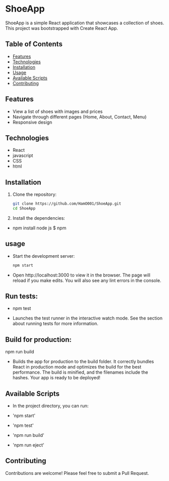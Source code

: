 # ShoeApp

ShoeApp is a simple React application that showcases a collection of shoes. This project was bootstrapped with Create React App.

## Table of Contents

- [Features](#features)
- [Technologies](#technologies)
- [Installation](#installation)
- [Usage](#usage)
- [Available Scripts](#available-scripts)
- [Contributing](#contributing)

## Features

- View a list of shoes with images and prices
- Navigate through different pages (Home, About, Contact, Menu)
- Responsive design

## Technologies

- React
- javascript
- CSS
- html

## Installation
1. Clone the repository:

   ```bash
   git clone https://github.com/HamO001/ShoeApp.git
   cd ShoeApp

2. Install the dependencies:

- npm install node js $ npm


## usage

- Start the development server:

   ```bash  
   npm start

- Open http://localhost:3000 to view it in the browser. The page will reload if you make edits. You will also see any lint errors in the console.

## Run tests:

- npm test

- Launches the test runner in the interactive watch mode. See the section about running tests for more information.

## Build for production:

   npm run build
   
- Builds the app for production to the build folder. It correctly bundles React in production mode and optimizes the build for the best performance. The build is minified, and the filenames include the hashes. Your app is ready to be deployed!

## Available Scripts
- In the project directory, you can run:

- 'npm start'
- 'npm test'
- 'npm run build'
- 'npm run eject'

## Contributing
Contributions are welcome! Please feel free to submit a Pull Request.
